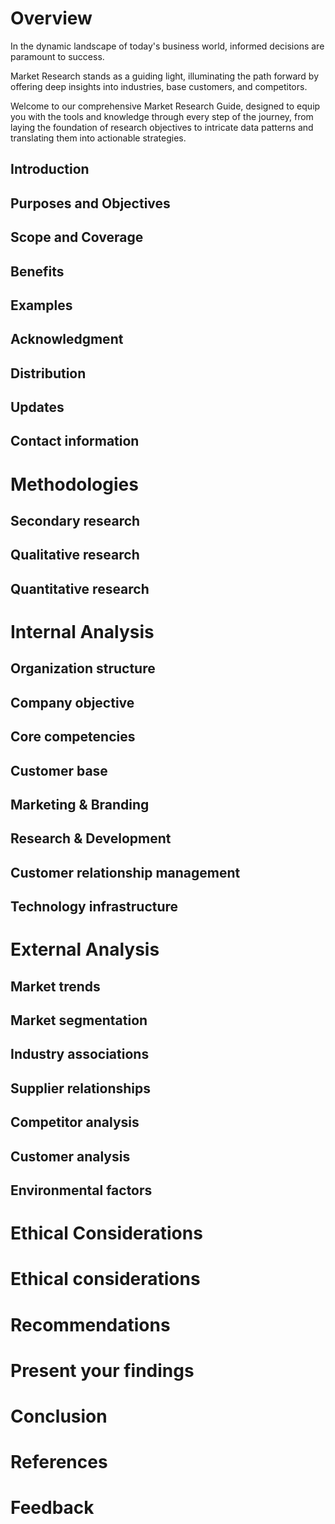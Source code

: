 # Overview 
In the dynamic landscape of today's business world, informed decisions are paramount to success.

Market Research stands as a guiding light, illuminating the path forward by offering deep insights into industries, base customers, and competitors. 

Welcome to our comprehensive Market Research Guide, designed to equip you with the tools and knowledge through every step of the journey, from laying the foundation of research objectives to intricate data patterns and translating them into actionable strategies.


## Introduction
## Purposes and Objectives
## Scope and Coverage
## Benefits
## Examples
## Acknowledgment 
## Distribution
## Updates 
## Contact information 
# Methodologies
## Secondary research
## Qualitative research
## Quantitative research
# Internal Analysis
## Organization structure
## Company objective 
## Core competencies
## Customer base 
## Marketing & Branding 
## Research & Development 
## Customer relationship management 
## Technology infrastructure 

# External Analysis 
## Market trends
## Market segmentation
## Industry associations
## Supplier relationships
## Competitor analysis
## Customer analysis
## Environmental factors
# Ethical Considerations 
# Ethical considerations
# Recommendations
# Present your findings
# Conclusion
# References
# Feedback




